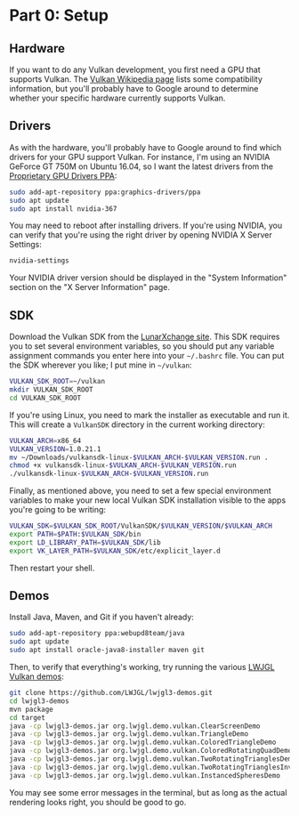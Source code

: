 # Part 0: Setup

## Hardware

If you want to do any Vulkan development, you first need a GPU that supports
Vulkan. The [Vulkan Wikipedia page][wikipedia] lists some compatibility
information, but you'll probably have to Google around to determine whether your
specific hardware currently supports Vulkan.

## Drivers

As with the hardware, you'll probably have to Google around to find which
drivers for your GPU support Vulkan. For instance, I'm using an NVIDIA GeForce
GT 750M on Ubuntu 16.04, so I want the latest drivers from the
[Proprietary GPU Drivers PPA][ppa]:

```sh
sudo add-apt-repository ppa:graphics-drivers/ppa
sudo apt update
sudo apt install nvidia-367
```

You may need to reboot after installing drivers. If you're using NVIDIA, you can
verify that you're using the right driver by opening NVIDIA X Server Settings:

```sh
nvidia-settings
```

Your NVIDIA driver version should be displayed in the "System Information"
section on the "X Server Information" page.

## SDK

Download the Vulkan SDK from the [LunarXchange site][lunarxchange]. This SDK
requires you to set several environment variables, so you should put any
variable assignment commands you enter here into your `~/.bashrc` file. You can
put the SDK wherever you like; I put mine in `~/vulkan`:

```sh
VULKAN_SDK_ROOT=~/vulkan
mkdir VULKAN_SDK_ROOT
cd VULKAN_SDK_ROOT
```

If you're using Linux, you need to mark the installer as executable and run it.
This will create a `VulkanSDK` directory in the current working directory:

```sh
VULKAN_ARCH=x86_64
VULKAN_VERSION=1.0.21.1
mv ~/Downloads/vulkansdk-linux-$VULKAN_ARCH-$VULKAN_VERSION.run .
chmod +x vulkansdk-linux-$VULKAN_ARCH-$VULKAN_VERSION.run
./vulkansdk-linux-$VULKAN_ARCH-$VULKAN_VERSION.run
```

Finally, as mentioned above, you need to set a few special environment variables
to make your new local Vulkan SDK installation visible to the apps you're going
to be writing:

```sh
VULKAN_SDK=$VULKAN_SDK_ROOT/VulkanSDK/$VULKAN_VERSION/$VULKAN_ARCH
export PATH=$PATH:$VULKAN_SDK/bin
export LD_LIBRARY_PATH=$VULKAN_SDK/lib
export VK_LAYER_PATH=$VULKAN_SDK/etc/explicit_layer.d
```

Then restart your shell.

## Demos

Install Java, Maven, and Git if you haven't already:

```sh
sudo add-apt-repository ppa:webupd8team/java
sudo apt update
sudo apt install oracle-java8-installer maven git
```

Then, to verify that everything's working, try running the various
[LWJGL Vulkan demos][demos]:

```sh
git clone https://github.com/LWJGL/lwjgl3-demos.git
cd lwjgl3-demos
mvn package
cd target
java -cp lwjgl3-demos.jar org.lwjgl.demo.vulkan.ClearScreenDemo
java -cp lwjgl3-demos.jar org.lwjgl.demo.vulkan.TriangleDemo
java -cp lwjgl3-demos.jar org.lwjgl.demo.vulkan.ColoredTriangleDemo
java -cp lwjgl3-demos.jar org.lwjgl.demo.vulkan.ColoredRotatingQuadDemo
java -cp lwjgl3-demos.jar org.lwjgl.demo.vulkan.TwoRotatingTrianglesDemo
java -cp lwjgl3-demos.jar org.lwjgl.demo.vulkan.TwoRotatingTrianglesInvDepthDemo
java -cp lwjgl3-demos.jar org.lwjgl.demo.vulkan.InstancedSpheresDemo
```

You may see some error messages in the terminal, but as long as the actual
rendering looks right, you should be good to go.

[demos]: https://github.com/LWJGL/lwjgl3-demos/tree/master/src/org/lwjgl/demo/vulkan
[lunarxchange]: https://vulkan.lunarg.com/signin
[ppa]: https://launchpad.net/~graphics-drivers/+archive/ubuntu/ppa
[wikipedia]: https://en.wikipedia.org/wiki/Vulkan_%28API%29#Hardware_compatibility
